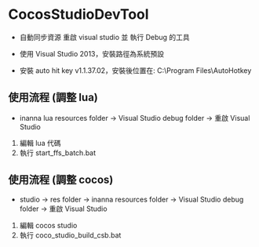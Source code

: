 # CocosStudioDevTool

- 自動同步資源 重啟 visual studio 並 執行 Debug 的工具

- 使用 Visual Studio 2013，安裝路徑為系統預設

- 安裝 auto hit key v1.1.37.02，安裝後位置在: C:\Program Files\AutoHotkey

## 使用流程 (調整 lua)

- inanna lua resources folder → Visual Studio debug folder → 重啟 Visual Studio

1. 編輯 lua 代碼
2. 執行 start_ffs_batch.bat

## 使用流程 (調整 cocos)

- studio → res folder → inanna resources folder → Visual Studio debug folder → 重啟 Visual Studio

1. 編輯 cocos studio
2. 執行 coco_studio_build_csb.bat
